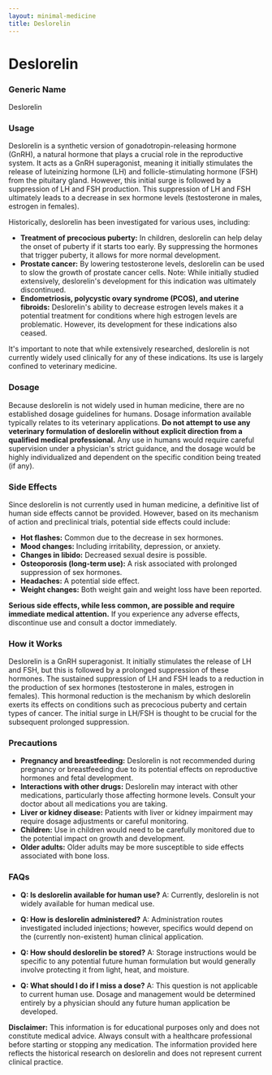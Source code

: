 ```yaml
---
layout: minimal-medicine
title: Deslorelin
---
```


# Deslorelin
### Generic Name
Deslorelin

### Usage

Deslorelin is a synthetic version of gonadotropin-releasing hormone (GnRH), a natural hormone that plays a crucial role in the reproductive system.  It acts as a GnRH superagonist, meaning it initially stimulates the release of luteinizing hormone (LH) and follicle-stimulating hormone (FSH) from the pituitary gland. However, this initial surge is followed by a suppression of LH and FSH production. This suppression of LH and FSH ultimately leads to a decrease in sex hormone levels (testosterone in males, estrogen in females).

Historically, deslorelin has been investigated for various uses, including:

* **Treatment of precocious puberty:**  In children, deslorelin can help delay the onset of puberty if it starts too early.  By suppressing the hormones that trigger puberty, it allows for more normal development.
* **Prostate cancer:**  By lowering testosterone levels, deslorelin can be used to slow the growth of prostate cancer cells.  Note:  While initially studied extensively, deslorelin's development for this indication was ultimately discontinued.
* **Endometriosis, polycystic ovary syndrome (PCOS), and uterine fibroids:**  Deslorelin's ability to decrease estrogen levels makes it a potential treatment for conditions where high estrogen levels are problematic.  However, its development for these indications also ceased.


It's important to note that while extensively researched, deslorelin is not currently widely used clinically for any of these indications.  Its use is largely confined to veterinary medicine.

### Dosage

Because deslorelin is not widely used in human medicine, there are no established dosage guidelines for humans.  Dosage information available typically relates to its veterinary applications.   **Do not attempt to use any veterinary formulation of deslorelin without explicit direction from a qualified medical professional.** Any use in humans would require careful supervision under a physician's strict guidance, and the dosage would be highly individualized and dependent on the specific condition being treated (if any).


### Side Effects

Since deslorelin is not currently used in human medicine, a definitive list of human side effects cannot be provided.  However, based on its mechanism of action and preclinical trials, potential side effects could include:

* **Hot flashes:**  Common due to the decrease in sex hormones.
* **Mood changes:** Including irritability, depression, or anxiety.
* **Changes in libido:**  Decreased sexual desire is possible.
* **Osteoporosis (long-term use):**  A risk associated with prolonged suppression of sex hormones.
* **Headaches:**  A potential side effect.
* **Weight changes:**  Both weight gain and weight loss have been reported.

**Serious side effects, while less common, are possible and require immediate medical attention.**  If you experience any adverse effects, discontinue use and consult a doctor immediately.

### How it Works

Deslorelin is a GnRH superagonist.  It initially stimulates the release of LH and FSH, but this is followed by a prolonged suppression of these hormones.  The sustained suppression of LH and FSH leads to a reduction in the production of sex hormones (testosterone in males, estrogen in females). This hormonal reduction is the mechanism by which deslorelin exerts its effects on conditions such as precocious puberty and certain types of cancer.  The initial surge in LH/FSH is thought to be crucial for the subsequent prolonged suppression.

### Precautions

* **Pregnancy and breastfeeding:** Deslorelin is not recommended during pregnancy or breastfeeding due to its potential effects on reproductive hormones and fetal development.
* **Interactions with other drugs:** Deslorelin may interact with other medications, particularly those affecting hormone levels. Consult your doctor about all medications you are taking.
* **Liver or kidney disease:** Patients with liver or kidney impairment may require dosage adjustments or careful monitoring.
* **Children:** Use in children would need to be carefully monitored due to the potential impact on growth and development.
* **Older adults:**  Older adults may be more susceptible to side effects associated with bone loss.


### FAQs

* **Q: Is deslorelin available for human use?** A:  Currently, deslorelin is not widely available for human medical use.

* **Q: How is deslorelin administered?** A:  Administration routes investigated included injections; however, specifics would depend on the (currently non-existent) human clinical application.

* **Q: How should deslorelin be stored?** A:  Storage instructions would be specific to any potential future human formulation but would generally involve protecting it from light, heat, and moisture.

* **Q: What should I do if I miss a dose?** A:  This question is not applicable to current human use.  Dosage and management would be determined entirely by a physician should any future human application be developed.

**Disclaimer:** This information is for educational purposes only and does not constitute medical advice.  Always consult with a healthcare professional before starting or stopping any medication.  The information provided here reflects the historical research on deslorelin and does not represent current clinical practice.
